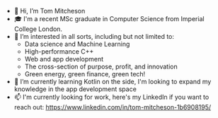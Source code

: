 - 👋 Hi, I’m Tom Mitcheson
- 🎓 I'm a recent MSc graduate in Computer Science from Imperial College London.
- 👀 I’m interested in all sorts, including but not limited to:
    - Data science and Machine Learning
    - High-performance C++
    - Web and app development
    - The cross-section of purpose, profit, and innovation
    - Green energy, green finance, green tech!
- 🌱 I’m currently learning Kotlin on the side, I'm looking to expand my knowledge in the app development space
- 📫 I'm currently looking for work, here's my LinkedIn if you want to reach out: https://www.linkedin.com/in/tom-mitcheson-1b6908195/

<!---
tmitcheson/tmitcheson is a ✨ special ✨ repository because its `README.md` (this file) appears on your GitHub profile.
You can click the Preview link to take a look at your changes.
--->
